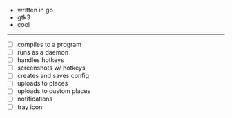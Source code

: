 - written in go
- gtk3
- cool

---

- [ ] compiles to a program
- [ ] runs as a daemon
- [ ] handles hotkeys
- [ ] screenshots w/ hotkeys
- [ ] creates and saves config
- [ ] uploads to places
- [ ] uploads to custom places
- [ ] notifications
- [ ] tray icon
